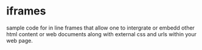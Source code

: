 # iframes
sample code for in line frames that allow one to intergrate  or embedd other html content or web documents along with external css and urls within your web page.
